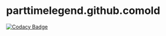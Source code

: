 # parttimelegend.github.comold
[![Codacy Badge](https://api.codacy.com/project/badge/Grade/8f199bbfea624adfa94f91b982e60e18)](https://www.codacy.com/app/PartTimeLegend/parttimelegend-github-comold?utm_source=github.com&utm_medium=referral&utm_content=PartTimeLegend/parttimelegend.github.comold&utm_campaign=badger)